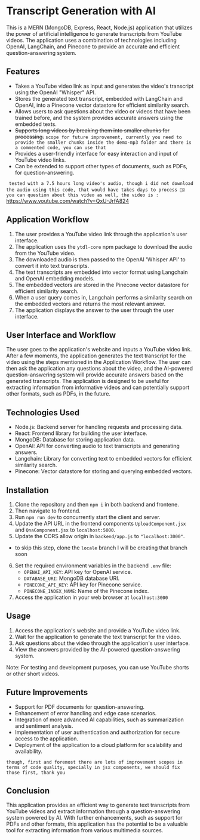 # Transcript Generation with AI

This is a MERN (MongoDB, Express, React, Node.js) application that utilizes the power of artificial intelligence to generate transcripts from YouTube videos. The application uses a combination of technologies including OpenAI, LangChain, and Pinecone to provide an accurate and efficient question-answering system.

## Features

- Takes a YouTube video link as input and generates the video's transcript using the OpenAI "Whisper" API.
- Stores the generated text transcript, embedded with LangChain and OpenAI, into a Pinecone vector datastore for efficient similarity search.
- Allows users to ask questions about the video or videos that have been trained before, and the system provides accurate answers using the embedded texts.
- ~~Supports long videos by breaking them into smaller chunks for processing.~~ `scope for future improvement, currently you need to provide the smaller chunks inside the demo-mp3 folder and there is a commented code, you can use that `
- Provides a user-friendly interface for easy interaction and input of YouTube video links.
- Can be extended to support other types of documents, such as PDFs, for question-answering.

` tested with a 7.5 hours long video's audio, though i did not download the audio using this code, that would have takes days to process 🤦‍♀️`
` you can question about this video as well, the video is :` https://www.youtube.com/watch?v=QxU-JrfA824
## Application Workflow

1. The user provides a YouTube video link through the application's user interface.
2. The application uses the `ytdl-core` npm package to download the audio from the YouTube video.
3. The downloaded audio is then passed to the OpenAI 'Whisper API' to convert it into text transcripts.
4. The text transcripts are embedded into vector format using Langchain and OpenAI embedding models.
5. The embedded vectors are stored in the Pinecone vector datastore for efficient similarity search.
6. When a user query comes in, Langchain performs a similarity search on the embedded vectors and returns the most relevant answer.
7. The application displays the answer to the user through the user interface.

## User Interface and Workflow

The user goes to the application's website and inputs a YouTube video link. After a few moments, the application generates the text transcript for the video using the steps mentioned in the Application Workflow. The user can then ask the application any questions about the video, and the AI-powered question-answering system will provide accurate answers based on the generated transcripts. The application is designed to be useful for extracting information from informative videos and can potentially support other formats, such as PDFs, in the future.

## Technologies Used

- Node.js: Backend server for handling requests and processing data.
- React: Frontend library for building the user interface.
- MongoDB: Database for storing application data.
- OpenAI: API for converting audio to text transcripts and generating answers.
- Langchain: Library for converting text to embedded vectors for efficient similarity search.
- Pinecone: Vector datastore for storing and querying embedded vectors.

## Installation

1. Clone the repository and then `npm i` in both backend and frontene.
2. Then navigate to frontend.
3. Run `npm run dev` to concurrently start the client and server.
4. Update the API URL in the frontend components `UploadComponent.jsx` and `QnaComponent.jsx` to `localhost:5000`.
5. Update the CORS allow origin in `backend/app.js` to `"localhost:3000"`.
- to skip this step, clone the `locale` branch I will be creating that branch soon
6. Set the required environment variables in the backend `.env` file:
    - `OPENAI_API_KEY`: API key for OpenAI service.
    - `DATABASE_URI`: MongoDB database URI.
    - `PINECONE_API_KEY`: API key for Pinecone service.
    - `PINECONE_INDEX_NAME`: Name of the Pinecone index.
7. Access the application in your web browser at `localhost:3000`



## Usage

1. Access the application's website and provide a YouTube video link.
2. Wait for the application to generate the text transcript for the video.
3. Ask questions about the video through the application's user interface.
4. View the answers provided by the AI-powered question-answering system.

Note: For testing and development purposes, you can use YouTube shorts or other short videos.

## Future Improvements
- Support for PDF documents for question-answering.
- Enhancement of error handling and edge case scenarios.
- Integration of more advanced AI capabilities, such as summarization and sentiment analysis.
- Implementation of user authentication and authorization for secure access to the application.
- Deployment of the application to a cloud platform for scalability and availability.

` though, first and foremost there are lots of improvement scopes in terms of code quality, specially in jsx components, we should fix those first, thank you `


## Conclusion

This application provides an efficient way to generate text transcripts from YouTube videos and extract information through a question-answering system powered by AI. With further enhancements, such as support for PDFs and other formats, this application has the potential to be a valuable tool for extracting information from various multimedia sources.
